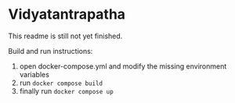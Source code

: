 # Vidyatantrapatha
This readme is still not yet finished.

Build and run instructions:
1. open docker-compose.yml and modify the missing environment variables
2. run `docker compose build`
3. finally run `docker compose up`